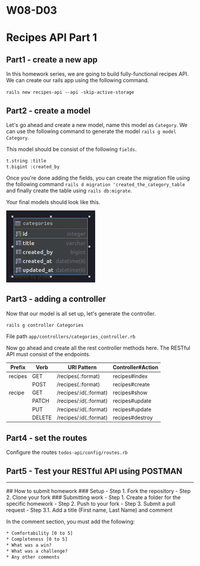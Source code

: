 # W08-D03

# Recipes API Part 1

## Part1 - create a new app
In this homework series, we are going to build fully-functional recipes API. We can create our rails app using the following command.

```rails new recipes-api --api -skip-active-storage```

## Part2 - create a model

Let's go ahead and create a new model, name this model as `Category`. We can use the following command to generate the model `rails g model Category`.

This model should be consist of the following `fields`.

```text
t.string :title
t.bigint :created_by
```

Once you're done adding the fields, you can create the migration file using the following command `rails d migration 'created_the_category_table` and finally create the table using `rails db:migrate`.

Your final models should look like this.

![Model categories](categories-erd.png)


## Part3 - adding a controller
Now that our model is all set up, let's generate the controller.

```
rails g controller Categories
```
File path ```app/controllers/categories_controller.rb```

Now go ahead and create all the rest controller methods here. The RESTful API must consist of the endpoints. 

|Prefix| Verb|URI Pattern| Controller#Action |
|--|--|--|--|
|recipes|GET| /recipes(.:format)| recipes#index|
||POST|/recipes(.:format)|recipes#create|
|recipe|GET|/recipes/:id(.:format)|recipes#show|
||PATCH|/recipes/:id(.:format)|recipes#update|
||PUT|/recipes/:id(.:format)|recipes#update|
||DELETE|/recipes/:id(.:format)|recipes#destroy|

## Part4 - set the routes
Configure the routes `todos-api/config/routes.rb`

## Part5 - Test your RESTful API using POSTMAN

<hr>
## How to submit homework
### Setup
- Step 1. Fork the repository
- Step 2. Clone your fork
### Submitting work
- Step 1. Create a folder for the specific homework
- Step 2. Push to your fork
- Step 3. Submit a pull request
- Step 3.1. Add a title (First name, Last Name) and comment

In the comment section, you must add the following:
```text
* Comfortability [0 to 5]
* Completeness [0 to 5]
* What was a win?
* What was a challenge?
* Any other comments
```
